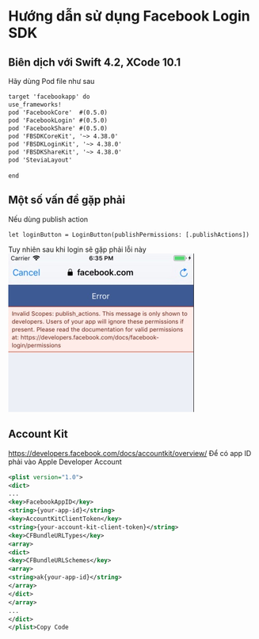 #  Hướng dẫn sử dụng Facebook Login SDK

## Biên dịch với Swift 4.2, XCode 10.1

Hãy dùng Pod file như sau
```
target 'facebookapp' do
use_frameworks!
pod 'FacebookCore'  #(0.5.0)
pod 'FacebookLogin' #(0.5.0)
pod 'FacebookShare' #(0.5.0)
pod 'FBSDKCoreKit', '~> 4.38.0'
pod 'FBSDKLoginKit', '~> 4.38.0'
pod 'FBSDKShareKit', '~> 4.38.0'
pod 'SteviaLayout'

end
```

## Một số vấn đề gặp phải
Nếu dùng publish action
```
let loginButton = LoginButton(publishPermissions: [.publishActions])
```
Tuy nhiên sau khi login sẽ gặp phải lỗi này
![](invalid_scopes.jpg)


## Account Kit
https://developers.facebook.com/docs/accountkit/overview/
Để có app ID phải vào Apple Developer Account
```xml
<plist version="1.0">
<dict>
...
<key>FacebookAppID</key>
<string>{your-app-id}</string>
<key>AccountKitClientToken</key>
<string>{your-account-kit-client-token}</string>
<key>CFBundleURLTypes</key>
<array>
<dict>
<key>CFBundleURLSchemes</key>
<array>
<string>ak{your-app-id}</string>
</array>
</dict>
</array>
...
</dict>
</plist>Copy Code
````
